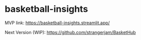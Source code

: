 # basketball-insights
MVP link: https://basketball-insights.streamlit.app/

Next Version (WIP): https://github.com/strangerjam/BasketHub
